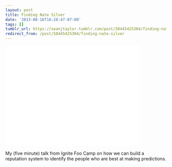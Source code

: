 ```yaml
---
layout: post
title: Finding Nate Silver
date: '2013-08-16T16:28:47-07:00'
tags: []
tumblr_url: https://seanjtaylor.tumblr.com/post/58445425304/finding-nate-silver
redirect_from: /post/58445425304/finding-nate-silver
---
```

<iframe frameborder="0" height="315" src="//www.youtube.com/embed/EcB1dqQ1pyU" width="420"></iframe>

My (five minute) talk from Ignite Foo Camp on how we can build a reputation system to identify the people who are best at making predictions.

